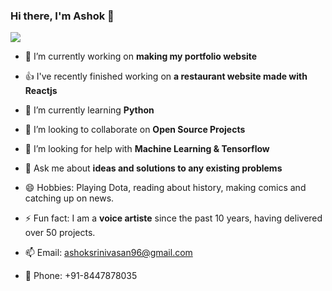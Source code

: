 ### Hi there, I'm Ashok 👋

<img src="https://github-readme-stats.vercel.app/api?username=ashoksrinivasan96&&show_icons=true&title_color=ffffff&icon_color=bb2acf&text_color=daf7dc&bg_color=151515">

- 🔭  I’m currently working on **making my portfolio website**
- 👍  I've recently finished working on **a restaurant website made with Reactjs**
- 🌱  I’m currently learning **Python**
- 👯  I’m looking to collaborate on **Open Source Projects**
- 🤔  I’m looking for help with **Machine Learning & Tensorflow**
- 💬  Ask me about **ideas and solutions to any existing problems**

- 😄  Hobbies: Playing Dota, reading about history, making comics and catching up on news.
- ⚡  Fun fact: I am a **voice artiste** since the past 10 years, having delivered over 50 projects.
- 📫  Email: ashoksrinivasan96@gmail.com
- 📱  Phone: +91-8447878035
